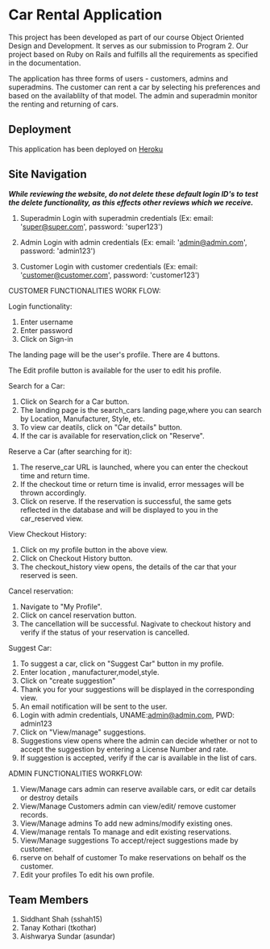 # Car Rental Application 

This project has been developed as part of our course Object Oriented Design and Development.
It serves as our submission to Program 2.
Our project based on Ruby on Rails and fulfills all the requirements as specified in the documentation.


The application has three forms of users - customers, admins and superadmins.
The customer can rent a car by selecting his preferences and based on the availablilty of that model.
The admin and superadmin monitor the renting and returning of cars.


## Deployment
This application has been deployed on [Heroku](http://rentonecar.herokuapp.com/) 


## Site Navigation

_**While reviewing the website, do not delete these default login ID's to test the delete functionality, as this effects other reviews which we receive.**_

1. Superadmin
Login with superadmin credentials (Ex: email: 'super@super.com', password: 'super123')


2. Admin
Login with admin credentials (Ex: email: 'admin@admin.com', password: 'admin123')


3. Customer
Login with customer credentials (Ex: email: 'customer@customer.com', password: 'customer123')

CUSTOMER FUNCTIONALITIES WORK FLOW:

Login functionality:
1) Enter username
2) Enter password
3) Click on Sign-in

The landing page will be the user's profile. There are 4 buttons.

The Edit profile button is available for the user to edit his profile.

Search for a Car:
1) Click on Search for a Car button.
2) The landing page is the search_cars landing page,where you can search by Location, Manufacturer, Style, etc.
3) To view car deatils, click on "Car details" button.
4) If the car is available for reservation,click on "Reserve".

Reserve a Car (after searching for it):
1) The reserve_car URL is launched, where you can enter the checkout time and return time. 
2) If the checkout time or return time is invalid, error messages will be thrown accordingly.
3) Click on reserve. If the reservation is successful, the same gets reflected in the database and will be 
displayed to you in the car_reserved view.

View Checkout History:
1) Click on my profile button in the above view.
2) Click on Checkout History button.
3) The checkout_history view opens, the details of the car that your reserved is seen.

Cancel reservation:
1) Navigate to "My Profile".
2) Click on cancel reservation button.
3) The cancellation will be successful. Nagivate to checkout history and verify if the status of your
reservation is cancelled.

Suggest Car:
1) To suggest a car, click on "Suggest Car" button in my profile.
2) Enter location , manufacturer,model,style.
3) Click on "create suggestion"
4) Thank you for your suggestions will be displayed in the corresponding view.
5) An email notification will be sent to the user.
6) Login with admin credentials, UNAME:admin@admin.com, PWD: admin123
7) Click on "View/manage" suggestions.
8) Suggestions view opens where the admin can decide whether or not to accept the suggestion
by entering a License Number and rate.
9) If suggestion is accepted, verify if the car is available in the list of cars.


ADMIN FUNCTIONALITIES WORKFLOW:

1) View/Manage cars
  admin can reserve available cars, or edit car details or destroy details 
2) View/Manage Customers
  admin can view/edit/ remove customer records.
3) View/Manage admins
  To add new admins/modify existing ones.
4) View/manage rentals
 To manage and edit existing reservations.
5) View/Manage suggestions
 To accept/reject suggestions made by customer.
6) rserve on behalf of customer
 To make reservations on behalf os the customer.
7) Edit your profiles
 To edit his own profile.

## Team Members
1. Siddhant Shah (sshah15)
2. Tanay Kothari (tkothar)
3. Aishwarya Sundar (asundar)

